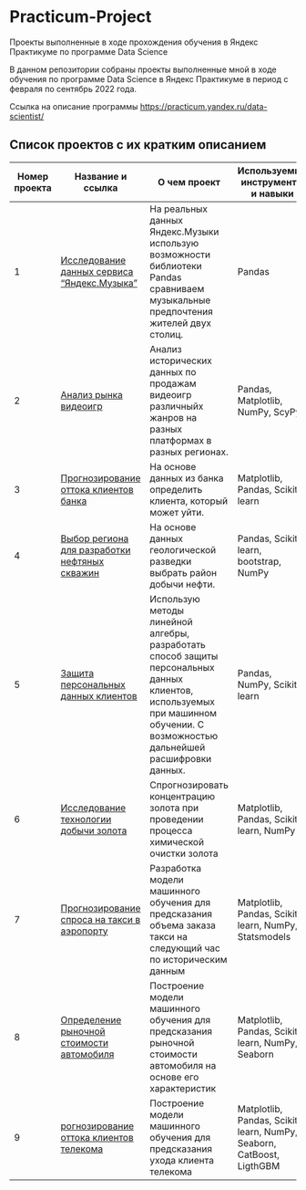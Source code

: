 # Practicum-Project
Проекты выполненные в ходе прохождения обучения в Яндекс Практикуме по программе Data Science

В данном репозитории собраны проекты выполненные мной в ходе обучения по программе Data Science в Яндекс Практикуме в период с февраля по сентябрь 2022 года.

Ссылка на описание программы https://practicum.yandex.ru/data-scientist/

## Список проектов с их кратким описанием

| Номер проекта | Название и ссылка | О чем проект                                           | Используемые инструменты и навыки|
|---------------|-------------------|--------------------------------------------------------|----------------------------------|
| 1| [Исследование данных сервиса “Яндекс.Музыка”](https://github.com/GrishaDubovoy/Practicum-Project/tree/main/Исследование%20данных%20сервиса%20Яндекс.Музыки) | На реальных данных Яндекс.Музыки использую возможности библиотеки Pandas сравниваем музыкальные предпочтения жителей двух столиц. |  Pandas |
| 2| [Анализ рынка видеоигр](https://github.com/GrishaDubovoy/Practicum-Project/tree/main/Анализ%20рынка%20видеоигр%20разных%20регионов) | Анализ исторических данных по продажам видеоигр различныйх жанров на разных платформах в разных регионах. | Pandas, Matplotlib, NumPy, ScyPy|
| 3| [Прогнозирование оттока клиентов банка](https://github.com/GrishaDubovoy/Practicum-Project/tree/main/Прогнозирование%20оттока%20клиентов%20банка) | На основе данных из банка определить клиента, который может уйти. | Matplotlib, Pandas, Scikit-learn |
| 4| [Выбор региона для разработки нефтяных скважин](https://github.com/GrishaDubovoy/Practicum-Project/tree/main/Выбор%20региона%20для%20разработки%20нефтяных%20скважин)| На основе данных геологической разведки выбрать район добычи нефти. | Pandas, Scikit-learn, bootstrap, NumPy|
| 5| [Защита персональных данных клиентов](https://github.com/GrishaDubovoy/Practicum-Project/tree/main/Защита%20персональных%20данных%20клиентов)| Использую методы линейной алгебры, разработать способ защиты персональных данных клиентов, используемых при машинном обучении. С возможностью дальнейшей расшифровки данных.| Pandas, NumPy, Scikit-learn |
| 6| [Исследование технологии добычи золота](https://github.com/GrishaDubovoy/Practicum-Project/tree/main/Исследование%20технологии%20добычи%20золота)| Спрогнозировать концентрацию золота при проведении процесса химической очистки золота | Matplotlib, Pandas, Scikit-learn, NumPy|
| 7| [Прогнозирование спроса на такси в аэропорту](https://github.com/GrishaDubovoy/Practicum-Project/tree/main/Прогнозирование%20спроса%20на%20такси%20в%20аэропорту) | Разработка модели машинного обучения для предсказания объема заказа такси на следующий час по историческим данным| Matplotlib, Pandas, Scikit-learn, NumPy, Statsmodels |
| 8| [Определение рыночной стоимости автомобиля](https://github.com/GrishaDubovoy/Practicum-Project/tree/main/Прогнозирование%20стоимости%20автомобиля)| Построение модели машинного обучения для предсказания рыночной стоимости автомобиля на основе его характеристик |Matplotlib, Pandas, Scikit-learn, NumPy, Seaborn |
| 9| [рогнозирование оттока клиентов телекома ](https://github.com/GrishaDubovoy/Practicum-Project/tree/main/Прогнозирование%20стоимости%20автомобиля)| Построение модели машинного обучения для предсказания ухода клиента телекома |Matplotlib, Pandas, Scikit-learn, NumPy, Seaborn, CatBoost, LigthGBM |
